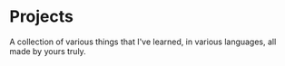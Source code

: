 # Projects
A collection of various things that I've learned, in various languages, all made by yours truly.
